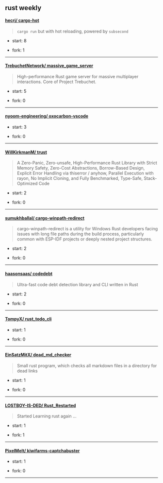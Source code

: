 ## rust weekly

#### [hecrj/ cargo-hot](https://github.com/hecrj/cargo-hot)
>  `cargo run` but with hot reloading, powered by `subsecond`
+ start: 8
+ fork: 1
---
#### [TrebuchetNetwork/ massive_game_server](https://github.com/TrebuchetNetwork/massive_game_server)
>  High-performance Rust game server for massive multiplayer interactions. Core of Project Trebuchet.
+ start: 5
+ fork: 0
---
#### [nyoom-engineering/ oxocarbon-vscode](https://github.com/nyoom-engineering/oxocarbon-vscode)
>  
+ start: 3
+ fork: 0
---
#### [WillKirkmanM/ trust](https://github.com/WillKirkmanM/trust)
>  A Zero-Panic, Zero-unsafe, High-Performance Rust Library with Strict Memory Safety, Zero-Cost Abstractions, Borrow-Based Design, Explicit Error Handling via thiserror / anyhow, Parallel Execution with rayon, No Implicit Cloning, and Fully Benchmarked, Type-Safe, Stack-Optimized Code
+ start: 2
+ fork: 0
---
#### [sumukhballal/ cargo-winpath-redirect](https://github.com/sumukhballal/cargo-winpath-redirect)
>  cargo-winpath-redirect is a utility for Windows Rust developers facing issues with long file paths during the build process, particularly common with ESP-IDF projects or deeply nested project structures.
+ start: 2
+ fork: 0
---
#### [haasonsaas/ codedebt](https://github.com/haasonsaas/codedebt)
>  Ultra-fast code debt detection library and CLI written in Rust
+ start: 2
+ fork: 0
---
#### [TompyX/ rust_todo_cli](https://github.com/TompyX/rust_todo_cli)
>  
+ start: 1
+ fork: 0
---
#### [EinSatzMitX/ dead_md_checker](https://github.com/EinSatzMitX/dead_md_checker)
>  Small rust program, which checks all markdown files in a directory for dead links
+ start: 1
+ fork: 0
---
#### [LOSTBOY-IS-DED/ Rust_Restarted](https://github.com/LOSTBOY-IS-DED/Rust_Restarted)
>  Started Learning rust again ...
+ start: 1
+ fork: 1
---
#### [PixelMelt/ kiwifarms-captchabuster](https://github.com/PixelMelt/kiwifarms-captchabuster)
>  
+ start: 1
+ fork: 0
---